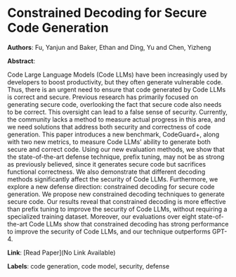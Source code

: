 # Constrained Decoding for Secure Code Generation

**Authors**: Fu, Yanjun and Baker, Ethan and Ding, Yu and Chen, Yizheng

**Abstract**:

Code Large Language Models (Code LLMs) have been increasingly used by developers to boost productivity, but they often generate vulnerable code. Thus, there is an urgent need to ensure that code generated by Code LLMs is correct and secure. Previous research has primarily focused on generating secure code, overlooking the fact that secure code also needs to be correct. This oversight can lead to a false sense of security. Currently, the community lacks a method to measure actual progress in this area, and we need solutions that address both security and correctness of code generation. This paper introduces a new benchmark, CodeGuard+, along with two new metrics, to measure Code LLMs' ability to generate both secure and correct code. Using our new evaluation methods, we show that the state-of-the-art defense technique, prefix tuning, may not be as strong as previously believed, since it generates secure code but sacrifices functional correctness. We also demonstrate that different decoding methods significantly affect the security of Code LLMs. Furthermore, we explore a new defense direction: constrained decoding for secure code generation. We propose new constrained decoding techniques to generate secure code. Our results reveal that constrained decoding is more effective than prefix tuning to improve the security of Code LLMs, without requiring a specialized training dataset. Moreover, our evaluations over eight state-of-the-art Code LLMs show that constrained decoding has strong performance to improve the security of Code LLMs, and our technique outperforms GPT-4.

**Link**: [Read Paper](No Link Available)

**Labels**: code generation, code model, security, defense
